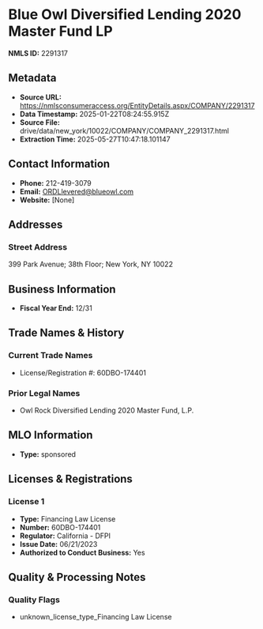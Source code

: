 # Blue Owl Diversified Lending 2020 Master Fund LP

**NMLS ID:** 2291317

## Metadata
- **Source URL:** https://nmlsconsumeraccess.org/EntityDetails.aspx/COMPANY/2291317
- **Data Timestamp:** 2025-01-22T08:24:55.915Z
- **Source File:** drive/data/new_york/10022/COMPANY/COMPANY_2291317.html
- **Extraction Time:** 2025-05-27T10:47:18.101147

## Contact Information
- **Phone:** 212-419-3079
- **Email:** ORDLlevered@blueowl.com
- **Website:** [None]

## Addresses
### Street Address
399 Park Avenue; 38th Floor; New York, NY 10022

## Business Information
- **Fiscal Year End:** 12/31

## Trade Names & History
### Current Trade Names
- License/Registration #: 60DBO-174401

### Prior Legal Names
- Owl Rock Diversified Lending 2020 Master Fund, L.P.

## MLO Information
- **Type:** sponsored

## Licenses & Registrations

### License 1
- **Type:** Financing Law License
- **Number:** 60DBO-174401
- **Regulator:** California - DFPI
- **Issue Date:** 06/21/2023
- **Authorized to Conduct Business:** Yes

## Quality & Processing Notes
### Quality Flags
- unknown_license_type_Financing Law License
